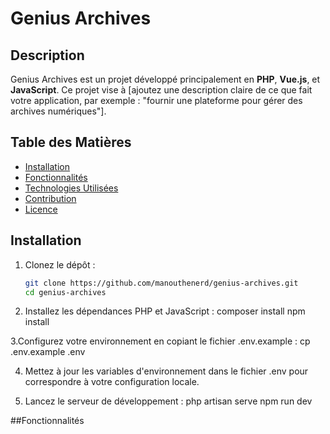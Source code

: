 # Genius Archives

## Description

Genius Archives est un projet développé principalement en **PHP**, **Vue.js**, et **JavaScript**. Ce projet vise à [ajoutez une description claire de ce que fait votre application, par exemple : "fournir une plateforme pour gérer des archives numériques"]. 

## Table des Matières

- [Installation](#installation)
- [Fonctionnalités](#fonctionnalités)
- [Technologies Utilisées](#technologies-utilisées)
- [Contribution](#contribution)
- [Licence](#licence)

## Installation

1. Clonez le dépôt :
   ```bash
   git clone https://github.com/manouthenerd/genius-archives.git
   cd genius-archives

2. Installez les dépendances PHP et JavaScript :
composer install
npm install

3.Configurez votre environnement en copiant le fichier .env.example :
cp .env.example .env

4. Mettez à jour les variables d'environnement dans le fichier .env pour correspondre à votre configuration locale.

5. Lancez le serveur de développement :
php artisan serve
npm run dev

##Fonctionnalités

